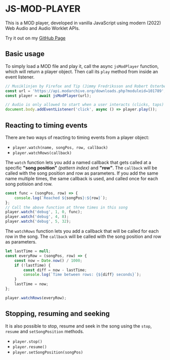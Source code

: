# JS-MOD-PLAYER

This is a MOD player, developed in vanilla JavaScript using modern (2022) Web Audio and Audio Worklet APIs.

Try it out on my [GitHub Page](https://atornblad.github.io/js-mod-player)

## Basic usage

To simply load a MOD file and play it, call the async `jsModPlayer` function, which will return a player object. Then call its `play` method from inside an event listener.

```javascript
// Musiklinjen by Firefox and Tip (Jimmy Fredriksson and Robert Österbergh)
const url = 'https://api.modarchive.org/downloads.php?moduleid=101789';
const player = await jsModPlayer(url);

// Audio is only allowed to start when a user interacts (clicks, taps)
document.body.addEventListener('click', async () => player.play());
```

## Reacting to timing events

There are two ways of reacting to timing events from a player object:

 - `player.watch(name, songPos, row, callback)`
 - `player.watchRows(callback)`

The `watch` function lets you add a named callback that gets called at a specific **"song position"** *(pattern index)* and **"row"**. The `callback` will be called with the song position and row as parameters. If you add the same name multiple times, the same callback is used, and called once for each song potision and row.

```javascript
const func = (songPos, row) => {
    console.log(`Reached ${songPos}:${row}`);
};
// Call the above function at three times in this song
player.watch('debug', 1, 0, func);
player.watch('debug', 4, 8);
player.watch('debug', 5, 32);
```

The `watchRows` function lets you add a callback that will be called for each row in the song. The `callback` will be called with the song position and row as parameters.

```javascript
let lastTime = null;
const everyRow = (songPos, row) => {
    const now = Date.now() / 1000;
    if (!lastTime) {
        const diff = now - lastTime;
        console.log(`Time between rows: {${diff} seconds}`);
    }
    lastTime = now;
};

player.watchRows(everyRow);
```

## Stopping, resuming and seeking

It is also possible to stop, resume and seek in the song using the `stop`, `resume` and `setSongPosition` methods.

 - `player.stop()`
 - `player.resume()`
 - `player.setSongPosition(songPos)`

